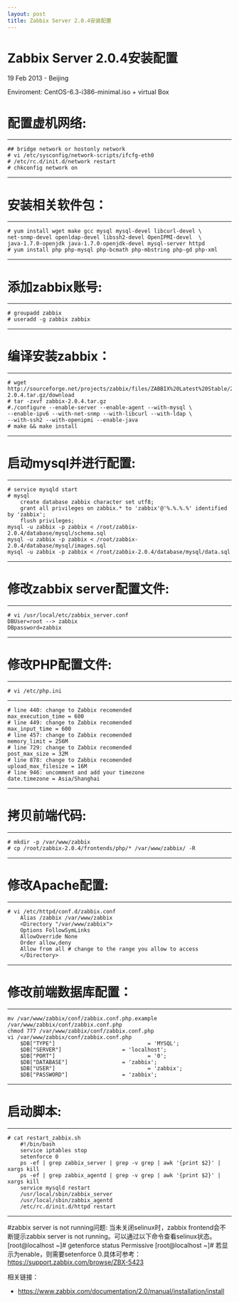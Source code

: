 ```yaml
---
layout: post
title: Zabbix Server 2.0.4安装配置
---
```


Zabbix Server 2.0.4安装配置
========================
19 Feb 2013 - Beijing


Enviroment: CentOS-6.3-i386-minimal.iso + virtual Box

# 配置虚机网络:
************************************************	
	## bridge network or hostonly network
	# vi /etc/sysconfig/network-scripts/ifcfg-eth0
	# /etc/rc.d/init.d/network restart
	# chkconfig network on
************************************************

# 安装相关软件包：	
************************************************	
	# yum install wget make gcc mysql mysql-devel libcurl-devel \
	net-snmp-devel openldap-devel libssh2-devel OpenIPMI-devel  \
	java-1.7.0-openjdk java-1.7.0-openjdk-devel mysql-server httpd
	# yum install php php-mysql php-bcmath php-mbstring php-gd php-xml
************************************************

# 添加zabbix账号:
************************************************	
	# groupadd zabbix
	# useradd -g zabbix zabbix
************************************************

# 编译安装zabbix：
************************************************	
	# wget http://sourceforge.net/projects/zabbix/files/ZABBIX%20Latest%20Stable/2.0.4/zabbix-2.0.4.tar.gz/download
	# tar -zxvf zabbix-2.0.4.tar.gz
	#./configure --enable-server --enable-agent --with-mysql \
	--enable-ipv6 --with-net-snmp --with-libcurl --with-ldap \
	--with-ssh2 --with-openipmi --enable-java
	# make && make install
************************************************

# 启动mysql并进行配置:
************************************************	
	# service mysqld start
	# mysql
		create database zabbix character set utf8;
		grant all privileges on zabbix.* to 'zabbix'@'%.%.%.%' identified by 'zabbix';
		flush privileges;
	mysql -u zabbix -p zabbix < /root/zabbix-2.0.4/database/mysql/schema.sql
	mysql -u zabbix -p zabbix < /root/zabbix-2.0.4/database/mysql/images.sql
	mysql -u zabbix -p zabbix < /root/zabbix-2.0.4/database/mysql/data.sql
************************************************

# 修改zabbix server配置文件:
************************************************	
	# vi /usr/local/etc/zabbix_server.conf
	DBUser=root --> zabbix
	DBpassword=zabbix
************************************************

# 修改PHP配置文件:
************************************************	
	# vi /etc/php.ini
************************************************
	# line 440: change to Zabbix recomended
	max_execution_time = 600
	# line 449: change to Zabbix recomended
	max_input_time = 600
	# line 457: change to Zabbix recomended
	memory_limit = 256M
	# line 729: change to Zabbix recomended
	post_max_size = 32M
	# line 878: change to Zabbix recomended
	upload_max_filesize = 16M
	# line 946: uncomment and add your timezone
	date.timezone = Asia/Shanghai
************************************************

# 拷贝前端代码:
************************************************	
	# mkdir -p /var/www/zabbix
	# cp /root/zabbix-2.0.4/frontends/php/* /var/www/zabbix/ -R
************************************************	

# 修改Apache配置:
************************************************		
	# vi /etc/httpd/conf.d/zabbix.conf
		Alias /zabbix /var/www/zabbix
		<Directory "/var/www/zabbix">
		Options FollowSymLinks
		AllowOverride None
		Order allow,deny
		Allow from all # change to the range you allow to access
		</Directory>
************************************************

# 修改前端数据库配置：
************************************************	
	mv /var/www/zabbix/conf/zabbix.conf.php.example /var/www/zabbix/conf/zabbix.conf.php
	chmod 777 /var/www/zabbix/conf/zabbix.conf.php
	vi /var/www/zabbix/conf/zabbix.conf.php
		$DB["TYPE"]                             = 'MYSQL';
		$DB["SERVER"]                   = 'localhost';
		$DB["PORT"]                             = '0';
		$DB["DATABASE"]                 = 'zabbix';
		$DB["USER"]                             = 'zabbix';
		$DB["PASSWORD"]                 = 'zabbix';
************************************************

# 启动脚本:
************************************************	
	# cat restart_zabbix.sh
		#!/bin/bash
		service iptables stop
		setenforce 0
		ps -ef | grep zabbix_server | grep -v grep | awk '{print $2}' | xargs kill 
		ps -ef | grep zabbix_agentd | grep -v grep | awk '{print $2}' | xargs kill
		service mysqld restart
		/usr/local/sbin/zabbix_server
		/usr/local/sbin/zabbix_agentd
		/etc/rc.d/init.d/httpd restart
************************************************	

#zabbix server is not running问题:
当未关闭selinux时，zabbix frontend会不断提示zabbix server is not running。可以通过以下命令查看selinux状态。
	[root@localhost ~]# getenforce status
	Permissive
	[root@localhost ~]# 
若显示为enable，则需要setenforce 0.具体可参考：<https://support.zabbix.com/browse/ZBX-5423>

相关链接：
+ <https://www.zabbix.com/documentation/2.0/manual/installation/install>
